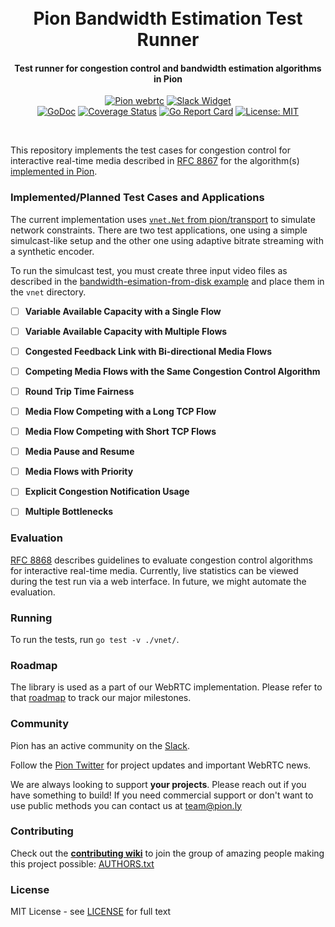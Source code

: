 <h1 align="center">
  <br>
  Pion Bandwidth Estimation Test Runner
  <br>
</h1>
<h4 align="center">Test runner for congestion control and bandwidth estimation algorithms in Pion</h4>
<p align="center">
  <a href="https://pion.ly"><img src="https://img.shields.io/badge/pion-webrtc-gray.svg?longCache=true&colorB=brightgreen" alt="Pion webrtc"></a>
  <a href="https://pion.ly/slack"><img src="https://img.shields.io/badge/join-us%20on%20slack-gray.svg?longCache=true&logo=slack&colorB=brightgreen" alt="Slack Widget"></a>
  <br>
  <a href="https://pkg.go.dev/github.com/pion/bwe-test"><img src="https://godoc.org/github.com/pion/bwe-test?status.svg" alt="GoDoc"></a>
  <a href="https://codecov.io/gh/pion/bwe-test"><img src="https://codecov.io/gh/pion/bwe-test/branch/master/graph/badge.svg" alt="Coverage Status"></a>
  <a href="https://goreportcard.com/report/github.com/pion/bwe-test"><img src="https://goreportcard.com/badge/github.com/pion/bwe-test" alt="Go Report Card"></a>
  <a href="LICENSE"><img src="https://img.shields.io/badge/License-MIT-yellow.svg" alt="License: MIT"></a>
</p>
<br>

This repository implements the test cases for congestion control for interactive
real-time media described in [RFC
8867](https://www.rfc-editor.org/rfc/rfc8867.html) for the algorithm(s)
[implemented in Pion](https://github.com/pion/interceptor).

### Implemented/Planned Test Cases and Applications

The current implementation uses [`vnet.Net` from
pion/transport](https://github.com/pion/transport) to simulate network
constraints. There are two test applications, one using a simple simulcast-like
setup and the other one using adaptive bitrate streaming with a synthetic
encoder.

To run the simulcast test, you must create three input video files as described
in the [bandwidth-esimation-from-disk
example](https://github.com/pion/webrtc/tree/master/examples/bandwidth-estimation-from-disk)
and place them in the `vnet` directory.

- [ ] **Variable Available Capacity with a Single Flow**
- [ ] **Variable Available Capacity with Multiple Flows**
- [ ] **Congested Feedback Link with Bi-directional Media Flows**
- [ ] **Competing Media Flows with the Same Congestion Control Algorithm**
- [ ] **Round Trip Time Fairness**
- [ ] **Media Flow Competing with a Long TCP Flow**
- [ ] **Media Flow Competing with Short TCP Flows**
- [ ] **Media Pause and Resume**

- [ ] **Media Flows with Priority**
- [ ] **Explicit Congestion Notification Usage**
- [ ] **Multiple Bottlenecks**

### Evaluation

[RFC 8868](https://www.rfc-editor.org/rfc/rfc8868.html) describes guidelines to
evaluate congestion control algorithms for interactive real-time media.
Currently, live statistics can be viewed during the test run via a web
interface. In future, we might automate the evaluation.

### Running

To run the tests, run `go test -v ./vnet/`.

### Roadmap
The library is used as a part of our WebRTC implementation. Please refer to that [roadmap](https://github.com/pion/webrtc/issues/9) to track our major milestones.

### Community
Pion has an active community on the [Slack](https://pion.ly/slack).

Follow the [Pion Twitter](https://twitter.com/_pion) for project updates and important WebRTC news.

We are always looking to support **your projects**. Please reach out if you have something to build!
If you need commercial support or don't want to use public methods you can contact us at [team@pion.ly](mailto:team@pion.ly)

### Contributing
Check out the **[contributing wiki](https://github.com/pion/webrtc/wiki/Contributing)** to join the group of amazing people making this project possible: [AUTHORS.txt](./AUTHORS.txt)

### License
MIT License - see [LICENSE](LICENSE) for full text